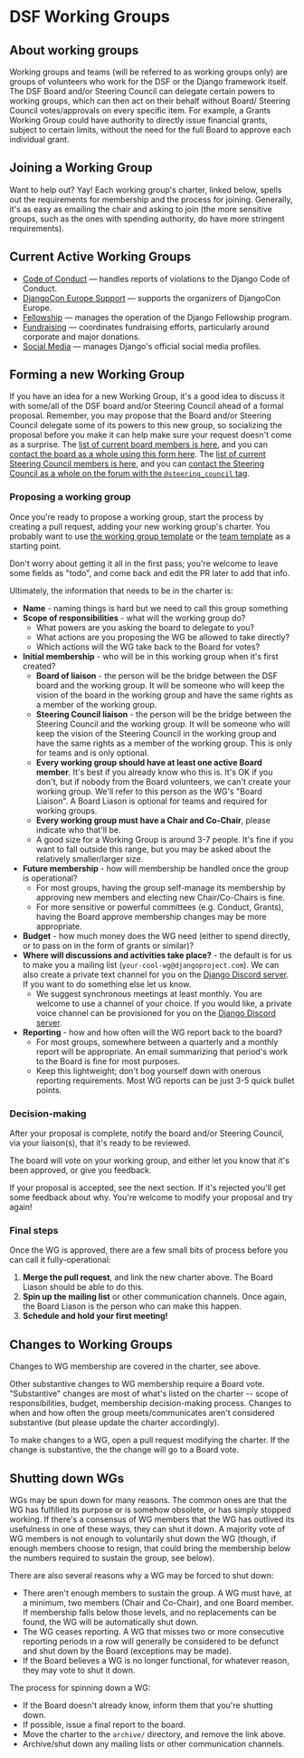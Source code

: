 # DSF Working Groups

## About working groups

Working groups and teams (will be referred to as working groups only) are groups of volunteers who work for the DSF or the Django framework itself. The DSF Board and/or Steering Council can delegate certain powers to working groups, which can then act on their behalf without Board/ Steering Council votes/approvals on every specific item. For example, a Grants Working Group could have authority to directly issue financial grants, subject to certain limits, without the need for the full Board to approve each individual grant.

## Joining a Working Group

Want to help out? Yay! Each working group's charter, linked below, spells out the requirements for membership and the process for joining. Generally, it's as easy as emailing the chair and asking to join (the more sensitive groups, such as the ones with spending authority, do have more stringent requirements).

## Current Active Working Groups

- [Code of Conduct](active/code-of-conduct.md) — handles reports of violations to the Django Code of Conduct.
- [DjangoCon Europe Support](active/dceu.md) — supports the organizers of DjangoCon Europe.
- [Fellowship](active/fellowship.md) — manages the operation of the Django Fellowship program.
- [Fundraising](active/fundraising.md) — coordinates fundraising efforts, particularly around corporate and major donations.
- [Social Media](active/social-media.md) — manages Django's official social media profiles.

## Forming a new Working Group

If you have an idea for a new Working Group, it's a good idea to discuss it with some/all of the DSF board and/or Steering Council ahead of a formal proposal. Remember, you may propose that the Board and/or Steering Council delegate some of its powers to this new group, so socializing the proposal before you make it can help make sure your request doesn't come as a surprise. The [list of current board members is here](https://www.djangoproject.com/foundation/), and you can [contact the board as a whole using this form here](https://www.djangoproject.com/contact/foundation/). The [list of current Steering Council members is here](https://www.djangoproject.com/foundation/teams/#steering-council-team), and you can [contact the Steering Council as a whole on the forum with the `@steering_council` tag](https://forum.djangoproject.com).

### Proposing a working group

Once you're ready to propose a working group, start the process by creating a pull request, adding your new working group's charter. You probably want to use [the working group template](template.md) or the [team template](team-template.md) as a starting point.

Don't worry about getting it all in the first pass; you're welcome to leave some fields as "todo", and come back and edit the PR later to add that info.

Ultimately, the information that needs to be in the charter is:

- **Name** - naming things is hard but we need to call this group something
- **Scope of responsibilities** - what will the working group do?
  - What powers are you asking the board to delegate to you?
  - What actions are you proposing the WG be allowed to take directly?
  - Which actions will the WG take back to the Board for votes?
- **Initial membership** - who will be in this working group when it's first created?
  - **Board of liaison** - the person will be the bridge between the DSF board and the working group. It will be someone who will keep the vision of the board in the working group and have the same rights as a member of the working group.
  - **Steering Council liaison** - the person will be the bridge between the Steering Council and the working group. It will be someone who will keep the vision of the Steering Council in the working group and have the same rights as a member of the working group. This is only for teams and is only optional.
  - **Every working group should have at least one active Board member**. It's best if you already know who this is. It's OK if you don't, but if nobody from the Board volunteers, we can't create your working group. We'll refer to this person as the WG's "Board Liaison". A Board Liason is optional for teams and required for working groups.
  - **Every working group must have a Chair and Co-Chair**, please indicate who that'll be.
  - A good size for a Working Group is around 3-7 people. It's fine if you want to fall outside this range, but you may be asked about the relatively smaller/larger size.
- **Future membership** - how will membership be handled once the group is operational?
  - For most groups, having the group self-manage its membership by approving new members and electing new Chair/Co-Chairs is fine.
  - For more sensitive or powerful committees (e.g. Conduct, Grants), having the Board approve membership changes may be more appropriate.
- **Budget** - how much money does the WG need (either to spend directly, or to pass on in the form of grants or similar)?
- **Where will discussions and activities take place?** - the default is for us to make you a mailing list (`your-cool-wg@djangoproject.com`). We can also create a private text channel for you on the [Django Discord server](https://discord.gg/xcRH6mN4fa). If you want to do something else let us know.
  - We suggest synchronous meetings at least monthly. You are welcome to use a channel of your choice. If you would like, a private voice channel can be provisioned for you on the [Django Discord server](https://discord.gg/xcRH6mN4fa).
- **Reporting** - how and how often will the WG report back to the board?
  - For most groups, somewhere between a quarterly and a monthly report will be appropriate. An email summarizing that period's work to the Board is fine for most purposes.
  - Keep this lightweight; don't bog yourself down with onerous reporting requirements. Most WG reports can be just 3-5 quick bullet points.

### Decision-making

After your proposal is complete, notify the board and/or Steering Council, via your liaison(s), that it's ready to be reviewed.

The board will vote on your working group, and either let you know that it's been approved, or give you feedback.

If your proposal is accepted, see the next section. If it's rejected you'll get some feedback about why. You're welcome to modify your proposal and try again!

### Final steps

Once the WG is approved, there are a few small bits of process before you can call it fully-operational:

1. **Merge the pull request**, and link the new charter above. The Board Liason should be able to do this.
2. **Spin up the mailing list** or other communication channels. Once again, the Board Liason is the person who can make this happen.
3. **Schedule and hold your first meeting!**

## Changes to Working Groups

Changes to WG membership are covered in the charter, see above.

Other substantive changes to WG membership require a Board vote. "Substantive" changes are most of what's listed on the charter -- scope of responsibilities, budget, membership decision-making process. Changes to when and how often the group meets/communicates aren't considered substantive (but please update the charter accordingly).

To make changes to a WG, open a pull request modifying the charter. If the change is substantive, the the change will go to a Board vote.

## Shutting down WGs

WGs may be spun down for many reasons. The common ones are that the WG has fulfilled its purpose or is somehow obsolete, or has simply stopped working. If there's a consensus of WG members that the WG has outlived its usefulness in one of these ways, they can shut it down. A majority vote of WG members is not enough to voluntarily shut down the WG (though, if enough members choose to resign, that could bring the membership below the numbers required to sustain the group, see below).

There are also several reasons why a WG may be forced to shut down:

- There aren't enough members to sustain the group. A WG must have, at a minimum, two members (Chair and Co-Chair), and one Board member. If membership falls below those levels, and no replacements can be found, the WG will be automatically shut down.
- The WG ceases reporting. A WG that misses two or more consecutive reporting periods in a row will generally be considered to be defunct and shut down by the Board (exceptions may be made).
- If the Board believes a WG is no longer functional, for whatever reason, they may vote to shut it down.

The process for spinning down a WG:

- If the Board doesn't already know, inform them that you're shutting down.
- If possible, issue a final report to the board.
- Move the charter to the `archive/` directory, and remove the link above.
- Archive/shut down any mailing lists or other communication channels.
